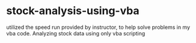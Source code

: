 # stock-analysis-using-vba
utilized the speed run provided by instructor, to help solve problems in my vba code. 
Analyzing stock data using only vba scripting

